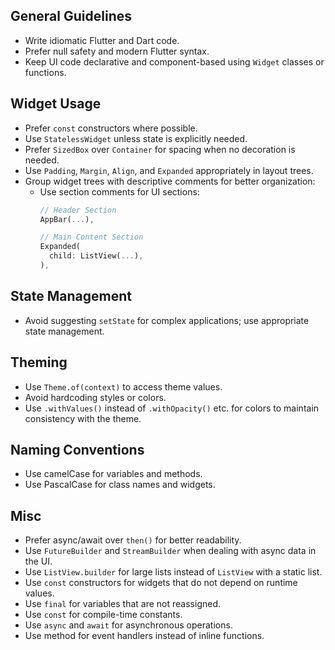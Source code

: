 ## General Guidelines
- Write idiomatic Flutter and Dart code.
- Prefer null safety and modern Flutter syntax.
- Keep UI code declarative and component-based using `Widget` classes or functions.

## Widget Usage
- Prefer `const` constructors where possible.
- Use `StatelessWidget` unless state is explicitly needed.
- Prefer `SizedBox` over `Container` for spacing when no decoration is needed.
- Use `Padding`, `Margin`, `Align`, and `Expanded` appropriately in layout trees.
- Group widget trees with descriptive comments for better organization:
  * Use section comments for UI sections:
    ```dart
    // Header Section
    AppBar(...),

    // Main Content Section
    Expanded(
      child: ListView(...),
    ),
    ```

## State Management
- Avoid suggesting `setState` for complex applications; use appropriate state management.

## Theming
- Use `Theme.of(context)` to access theme values.
- Avoid hardcoding styles or colors.
- Use `.withValues()` instead of `.withOpacity()` etc. for colors to maintain consistency with the theme.

## Naming Conventions

- Use camelCase for variables and methods.
- Use PascalCase for class names and widgets.

## Misc
- Prefer async/await over `then()` for better readability.
- Use `FutureBuilder` and `StreamBuilder` when dealing with async data in the UI.
- Use `ListView.builder` for large lists instead of `ListView` with a static list.
- Use `const` constructors for widgets that do not depend on runtime values.
- Use `final` for variables that are not reassigned.
- Use `const` for compile-time constants.
- Use `async` and `await` for asynchronous operations.
- Use method for event handlers instead of inline functions.
